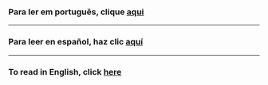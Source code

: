 ### Para ler em português, clique [**aqui**](https://github.com/nrxschool/defi-a-z/tree/portugues)

__________________________

### Para leer en español, haz clic [**aquí**](https://github.com/nrxschool/defi-a-z/tree/espanol)

__________________________

### To read in English, click [**here**](#)


